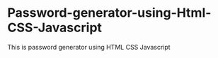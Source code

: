 # Password-generator-using-Html-CSS-Javascript
This is password generator using HTML CSS Javascript
